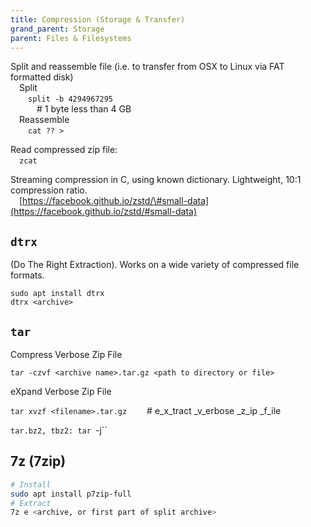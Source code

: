 ```yaml
---
title: Compression (Storage & Transfer)
grand_parent: Storage
parent: Files & Filesystems
---
```


Split and reassemble file \(i.e. to transfer from OSX to Linux via FAT formatted disk\)  
  Split  
   `split -b 4294967295`    
    \# 1 byte less than 4 GB  
  Reassemble  
   `cat ?? >`   

Read compressed zip file:  
  `zcat`  

 Streaming compression in C, using known dictionary. Lightweight, 10:1 compression ratio.  
  [https://facebook.github.io/zstd/\#small-data](https://facebook.github.io/zstd/#small-data)

## `dtrx`

\(Do The Right Extraction\). Works on a wide variety of compressed file formats.

`sudo apt install dtrx`  
`dtrx <archive>`

##  `tar`

Compress Verbose Zip File

```text
tar -czvf <archive name>.tar.gz <path to directory or file>
```

eXpand Verbose Zip File

 `tar xvzf <filename>.tar.gz`   \# e_x_tract _v_erbose _z_ip _f_ile  

`tar.bz2, tbz2: tar `-j``

## 7z \(7zip\)

```bash
# Install
sudo apt install p7zip-full
# Extract
7z e <archive, or first part of split archive>
```
